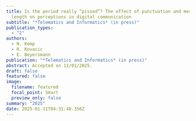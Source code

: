 ```yaml
---
title: Is the period really “pissed”? The effect of punctuation and message
  length on perceptions in digital communication
subtitle: "*Telematics and Informatics* (in press)"
publication_types:
  - "2"
authors:
  - N. Kemp
  - R. Kovacic
  - E. Beyersmann
publication: "*Telematics and Informatics* (in press)"
abstract: Accepted on 11/01/2025.
draft: false
featured: false
image:
  filename: featured
  focal_point: Smart
  preview_only: false
summary: "2025"
date: 2025-01-11T04:31:48.356Z
---
```

